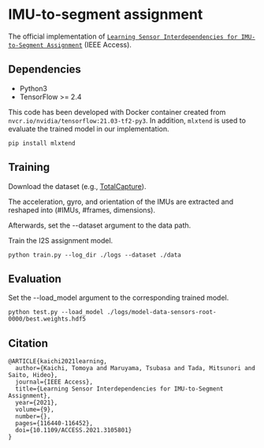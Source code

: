 # IMU-to-segment assignment
The official implementation of [`Learning Sensor Interdependencies for IMU-to-Segment Assignment`](https://ieeexplore.ieee.org/document/9516022) (IEEE Access).

## Dependencies
- Python3
- TensorFlow >= 2.4

This code has been developed with Docker container created from `nvcr.io/nvidia/tensorflow:21.03-tf2-py3`.
In addition, `mlxtend` is used to evaluate the trained model in our implementation.
```
pip install mlxtend
```

## Training
Download the dataset (e.g., [TotalCapture](https://cvssp.org/data/totalcapture/)).

The acceleration, gyro, and orientation of the IMUs are extracted and reshaped into (#IMUs, #frames, dimensions).

Afterwards, set the --dataset argument to the data path.

Train the I2S assignment model.
```
python train.py --log_dir ./logs --dataset ./data
```

## Evaluation
Set the --load_model argument to the corresponding trained model.
```
python test.py --load_model ./logs/model-data-sensors-root-0000/best.weights.hdf5
```

## Citation
```
@ARTICLE{kaichi2021learning,
  author={Kaichi, Tomoya and Maruyama, Tsubasa and Tada, Mitsunori and Saito, Hideo},
  journal={IEEE Access}, 
  title={Learning Sensor Interdependencies for IMU-to-Segment Assignment}, 
  year={2021},
  volume={9},
  number={},
  pages={116440-116452},
  doi={10.1109/ACCESS.2021.3105801}
}
```
